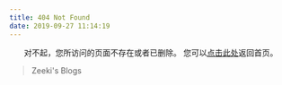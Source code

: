 ```yaml
---
title: 404 Not Found
date: 2019-09-27 11:14:19
---
```


<center>
对不起，您所访问的页面不存在或者已删除。
您可以<a href="https://zeeki.top">点击此处</a>返回首页。
</center>

<blockquote class="blockquote-center">
    Zeeki's Blogs 
</blockquote>
